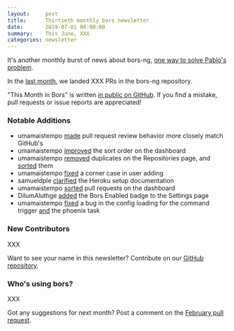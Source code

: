 ```yaml
---
layout:     post
title:      Thirtieth monthly bors newsletter
date:       2019-07-01 00:00:00
summary:    This June, XXX
categories: newsletter
---
```


It's another monthly burst of news about bors-ng, [one way to solve Pablo's problem](https://pyfound.blogspot.com/2019/06/python-language-summit-lightning-talks-part-2.html).

In the [last month](https://github.com/bors-ng/bors-ng/pulls?utf8=%E2%9C%93&q=is%3Apr%20is%3Amerged%20closed%3A2019-06-04..2019-06-30),
we landed XXX PRs in the bors-ng repository.

"This Month in Bors" is written [in public on GitHub][GitHub for TMiB].
If you find a mistake, pull requests or issue reports are appreciated!

[GitHub for TMiB]: https://github.com/bors-ng/bors-ng.github.io


### Notable Additions

* umamaistempo [made](https://github.com/bors-ng/bors-ng/pull/656) pull request review behavior more closely match GitHub's
* umamaistempo [improved](https://github.com/bors-ng/bors-ng/pull/658) the sort order on the dashboard
* umamaistempo [removed](https://github.com/bors-ng/bors-ng/pull/659) duplicates on the Repositories page, and [sorted](https://github.com/bors-ng/bors-ng/pull/664) them
* umamaistempo [fixed](https://github.com/bors-ng/bors-ng/pull/660) a corner case in user adding
* samueldple [clarified](https://github.com/bors-ng/bors-ng/pull/662) the Heroku setup documentation
* umamaistempo [sorted](https://github.com/bors-ng/bors-ng/pull/665) pull requests on the dashboard
* DilumAluthge [added](https://github.com/bors-ng/bors-ng/pull/671) the Bors Enabled badge to the Settings page
* umamaistempo [fixed](https://github.com/bors-ng/bors-ng/pull/675) a bug in the config loading for the command trigger [and](https://github.com/bors-ng/bors-ng/pull/655) the phoenix task

### New Contributors

XXX

Want to see your name in this newsletter? Contribute on our [GitHub repository](https://github.com/bors-ng/bors-ng).


### Who's using bors?

XXX

Got any suggestions for next month?
Post a comment on the [February pull request](https://github.com/bors-ng/bors-ng.github.io/pull/___).
